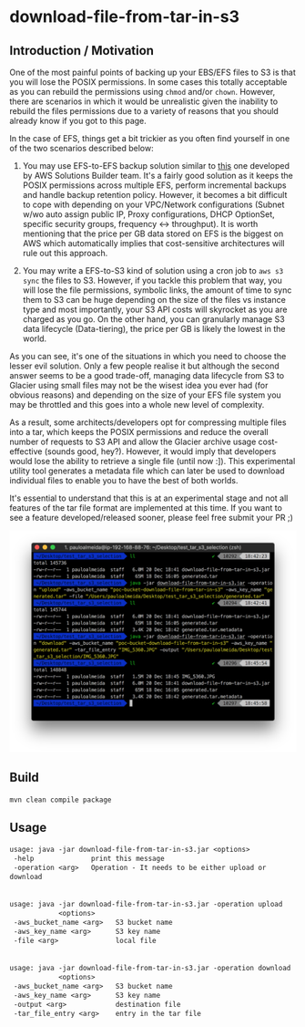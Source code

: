# download-file-from-tar-in-s3

## Introduction / Motivation

One of the most painful points of backing up your EBS/EFS files to S3 is that you will lose the POSIX permissions. In some cases this totally acceptable as you can rebuild the permissions using ```chmod``` and/or ```chown```. However, there are scenarios in which it would be unrealistic given the inability to rebuild the files permissions due to a variety of reasons that you should already know if you got to this page. 

In the case of EFS, things get a bit trickier as you often find yourself in one of the two scenarios described below:

1. You may use EFS-to-EFS backup solution similar to [this](http://docs.aws.amazon.com/solutions/latest/efs-to-efs-backup/welcome.html) one developed by AWS Solutions Builder team. It's a fairly good solution as it keeps the POSIX permissions across multiple EFS, perform incremental backups and handle backup retention policy. However, it becomes a bit difficult to cope with depending on your VPC/Network configurations (Subnet w/wo auto assign public IP, Proxy configurations, DHCP OptionSet, specific security groups, frequency <-> throughput). It is worth mentioning that the price per GB data stored on EFS is the biggest on AWS which automatically implies that cost-sensitive architectures will rule out this approach.

2. You may write a EFS-to-S3 kind of solution using a cron job to ```aws s3 sync``` the files to S3. However, if you tackle this problem that way, you will lose the file permissions, symbolic links, the amount of time to sync them to S3 can be huge depending on the size of the files vs instance type and most importantly, your S3 API costs will skyrocket as you are charged as you go. On the other hand, you can granularly manage S3 data lifecycle (Data-tiering), the price per GB is likely the lowest in the world.

As you can see, it's one of the situations in which you need to choose the lesser evil solution. Only a few people realise it but although the second answer seems to be a good trade-off, managing data lifecycle from S3 to Glacier using small files may not be the wisest idea you ever had (for obvious reasons) and depending on the size of your EFS file system you may be throttled and this goes into a whole new level of complexity.

As a result, some architects/developers opt for compressing multiple files into a tar, which keeps the POSIX permissions and reduce the overall number of requests to S3 API and allow the Glacier archive usage cost-effective (sounds good, hey?). However, it would imply that developers would lose the ability to retrieve a single file (until now :]).  This experimental utility tool generates a metadata file which can later be used to download individual files to enable you to have the best of both worlds.

It's essential to understand that this is at an experimental stage and not all features of the tar file format are implemented at this time. If you want to see a feature developed/released sooner, please feel free submit your PR ;)


![Example](02-Documentation/01-Assets/example.png)


## Build

```Shell
mvn clean compile package
```

## Usage

```
usage: java -jar download-file-from-tar-in-s3.jar <options>
 -help              print this message
 -operation <arg>   Operation - It needs to be either upload or download


usage: java -jar download-file-from-tar-in-s3.jar -operation upload
            <options>
 -aws_bucket_name <arg>   S3 bucket name
 -aws_key_name <arg>      S3 key name
 -file <arg>              local file


usage: java -jar download-file-from-tar-in-s3.jar -operation download
            <options>
 -aws_bucket_name <arg>   S3 bucket name
 -aws_key_name <arg>      S3 key name
 -output <arg>            destination file
 -tar_file_entry <arg>    entry in the tar file
```
